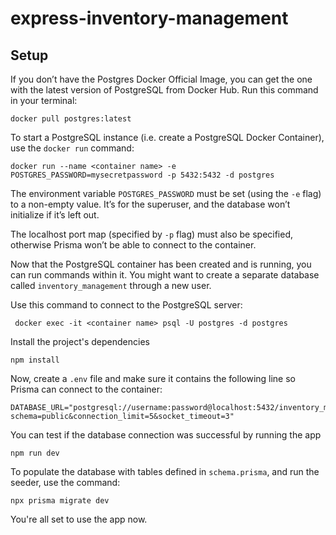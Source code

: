 # express-inventory-management

## Setup
If you don’t have the Postgres Docker Official Image, you can get the one with the latest version of PostgreSQL from Docker Hub.
Run this command in your terminal:
```
docker pull postgres:latest
```
To start a PostgreSQL instance (i.e. create a PostgreSQL Docker Container), use the `docker run` command:
```
docker run --name <container name> -e POSTGRES_PASSWORD=mysecretpassword -p 5432:5432 -d postgres
```
The environment variable `POSTGRES_PASSWORD` must be set (using the `-e` flag) to a non-empty value. It’s for the superuser, and the database won’t initialize if it’s left out.

The localhost port map (specified by `-p` flag) must also be specified, otherwise Prisma won’t be able to connect to the container.

Now that the PostgreSQL container has been created and is running, you can run commands within it. You might want to create a separate database called `inventory_management` through a new user.

Use this command to connect to the PostgreSQL server:
```
 docker exec -it <container name> psql -U postgres -d postgres
```
Install the project's dependencies
```
npm install
```
Now, create a `.env` file and make sure it contains the following line so Prisma can connect to the container:
```
DATABASE_URL="postgresql://username:password@localhost:5432/inventory_management?schema=public&connection_limit=5&socket_timeout=3"
```
You can test if the database connection was successful by running the app
```
npm run dev
```
To populate the database with tables defined in `schema.prisma`, and run the seeder, use the command:
```
npx prisma migrate dev
```
You're all set to use the app now.